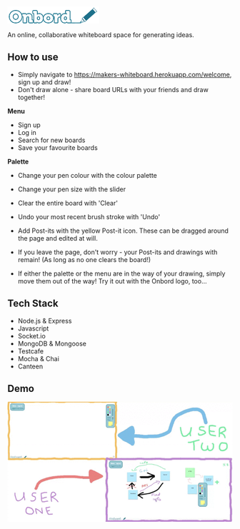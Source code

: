 ![Onbord](https://github.com/ilarne/team-whiteboard/blob/master/public/images/onbord-logo.png "Onbord")

An online, collaborative whiteboard space for generating ideas.

## How to use

- Simply navigate to https://makers-whiteboard.herokuapp.com/welcome, sign up and draw! 
- Don't draw alone - share board URLs with your friends and draw together!

**Menu**
- Sign up
- Log in
- Search for new boards
- Save your favourite boards 

**Palette**
- Change your pen colour with the colour palette
- Change your pen size with the slider
- Clear the entire board with 'Clear'
- Undo your most recent brush stroke with 'Undo'
- Add Post-its with the yellow Post-it icon. These can be dragged around the page and edited at will.
- If you leave the page, don't worry - your Post-its and drawings with remain! (As long as no one clears the board!)

- If either the palette or the menu are in the way of your drawing, simply move them out of the way! Try it out with the Onbord logo, too...

## Tech Stack
 
 - Node.js & Express
 - Javascript
 - Socket.io
 - MongoDB & Mongoose
 - Testcafe
 - Mocha & Chai
 - Canteen
 
 ## Demo
 
 ![Demo](https://github.com/ilarne/team-whiteboard/blob/master/onbord_colour_frames.gif?raw=true)
 
 
